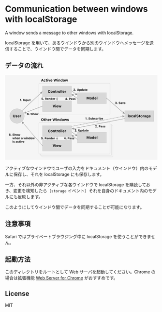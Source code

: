 # Communication between windows with localStorage

A window sends a message to other windows with localStorage.

localStorage を用いて、あるウインドウから別のウインドウへメッセージを送信することで、ウインドウ間でデータを同期します。

## データの流れ

![Data flow](dataflow@2x.png)

アクティブなウインドウでユーザの入力をドキュメント（ウインドウ）内のモデルに保存し、それを localStorage にも保存します。

一方、それ以外の非アクティブな各ウインドウで localStorage を購読しておき、変更を検知したら（`storage` イベント）それを自身のドキュメント内のモデルにも反映します。

このようにしてウインドウ間でデータを同期することが可能になります。

## 注意事項

Safari ではプライベートブラウジング中に localStorage を使うことができません。

## 起動方法

このディレクトリをルートとして Web サーバを起動してください。Chrome の場合は拡張機能 [Web Server for Chrome](https://chrome.google.com/webstore/detail/web-server-for-chrome/ofhbbkphhbklhfoeikjpcbhemlocgigb) がおすすめです。

## License

MIT

